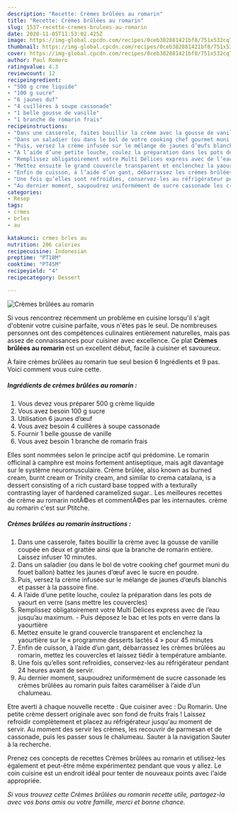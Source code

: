 ```yaml
---
description: "Recette: Crèmes brûlées au romarin"
title: "Recette: Crèmes brûlées au romarin"
slug: 1537-recette-cremes-brulees-au-romarin
date: 2020-11-05T11:53:02.425Z
image: https://img-global.cpcdn.com/recipes/0ceb382881421bf8/751x532cq70/cremes-brulees-au-romarin-photo-principale-de-la-recette.jpg
thumbnail: https://img-global.cpcdn.com/recipes/0ceb382881421bf8/751x532cq70/cremes-brulees-au-romarin-photo-principale-de-la-recette.jpg
cover: https://img-global.cpcdn.com/recipes/0ceb382881421bf8/751x532cq70/cremes-brulees-au-romarin-photo-principale-de-la-recette.jpg
author: Paul Romero
ratingvalue: 4.3
reviewcount: 12
recipeingredient:
- "500 g crme liquide"
- "100 g sucre"
- "6 jaunes duf"
- "4 cuillères à soupe cassonade"
- "1 belle gousse de vanille"
- "1 branche de romarin frais"
recipeinstructions:
- "Dans une casserole, faites bouillir la crème avec la gousse de vanille coupée en deux et grattée ainsi que la branche de romarin entière. Laissez infuser 10 minutes."
- "Dans un saladier (ou dans le bol de votre cooking chef gourmet muni du fouet ballon) battez les jaunes d’œuf avec le sucre en poudre."
- "Puis, versez la crème infusée sur le mélange de jaunes d’œufs blanchis et passer à la passoire fine."
- "A l’aide d’une petite louche, coulez la préparation dans les pots de yaourt en verre (sans mettre les couvercles)"
- "Remplissez obligatoirement votre Multi Délices express avec de l’eau jusqu’au maximum. Puis déposez le bac et les pots en verre dans la yaourtière"
- "Mettez ensuite le grand couvercle transparent et enclenchez la yaourtière sur le « programme desserts lactés 4 » pour 45 minutes"
- "Enfin de cuisson, à l’aide d’un gant, débarrassez les crèmes brûlées au romarin, mettez les couvercles et laissez tiédir à température ambiante."
- "Une fois qu’elles sont refroidies, conservez-les au réfrigérateur pendant 24 heures avant de servir."
- "Au dernier moment, saupoudrez uniformément de sucre cassonade les crèmes brûlées au romarin puis faites caraméliser à l’aide d’un chalumeau."
categories:
- Resep
tags:
- crmes
- brles
- au

katakunci: crmes brles au 
nutrition: 206 calories
recipecuisine: Indonesian
preptime: "PT18M"
cooktime: "PT45M"
recipeyield: "4"
recipecategory: Dessert

---
```



![Crèmes brûlées au romarin](https://img-global.cpcdn.com/recipes/0ceb382881421bf8/751x532cq70/cremes-brulees-au-romarin-photo-principale-de-la-recette.jpg)

Si vous rencontrez récemment un problème en cuisine lorsqu'il s'agit d'obtenir votre cuisine parfaite, vous n'êtes pas le seul. De nombreuses personnes ont des compétences culinaires entièrement naturelles, mais pas assez de connaissances pour cuisiner avec excellence. Ce plat <strong> Crèmes brûlées au romarin </strong> est un excellent début, facile à cuisiner et savoureux.

<!--inarticleads1-->

À faire crèmes brûlées au romarin tue seul besion 6 Ingrédients et 9 pas. Voici comment vous cuire cette.

##### Ingrédients de crèmes brûlées au romarin :

1. Vous devez vous préparer 500 g crème liquide
1. Vous avez besoin 100 g sucre
1. Utilisation 6 jaunes d’œuf
1. Vous avez besoin 4 cuillères à soupe cassonade
1. Fournir 1 belle gousse de vanille
1. Vous avez besoin 1 branche de romarin frais


Elles sont nommées selon le principe actif qui prédomine. Le romarin officinal à camphre est moins fortement antiseptique, mais agit davantage sur le système neuromusculaire. Crème brûlée, also known as burned cream, burnt cream or Trinity cream, and similar to crema catalana, is a dessert consisting of a rich custard base topped with a texturally contrasting layer of hardened caramelized sugar.. Les meilleures recettes de crème au romarin notÃ©es et commentÃ©es par les internautes. crème au romarin c&#39;est sur Ptitche. 

<!--inarticleads2-->

##### Crèmes brûlées au romarin instructions :

1. Dans une casserole, faites bouillir la crème avec la gousse de vanille coupée en deux et grattée ainsi que la branche de romarin entière. Laissez infuser 10 minutes.
1. Dans un saladier (ou dans le bol de votre cooking chef gourmet muni du fouet ballon) battez les jaunes d’œuf avec le sucre en poudre.
1. Puis, versez la crème infusée sur le mélange de jaunes d’œufs blanchis et passer à la passoire fine.
1. A l’aide d’une petite louche, coulez la préparation dans les pots de yaourt en verre (sans mettre les couvercles)
1. Remplissez obligatoirement votre Multi Délices express avec de l’eau jusqu’au maximum. - Puis déposez le bac et les pots en verre dans la yaourtière
1. Mettez ensuite le grand couvercle transparent et enclenchez la yaourtière sur le « programme desserts lactés 4 » pour 45 minutes
1. Enfin de cuisson, à l’aide d’un gant, débarrassez les crèmes brûlées au romarin, mettez les couvercles et laissez tiédir à température ambiante.
1. Une fois qu’elles sont refroidies, conservez-les au réfrigérateur pendant 24 heures avant de servir.
1. Au dernier moment, saupoudrez uniformément de sucre cassonade les crèmes brûlées au romarin puis faites caraméliser à l’aide d’un chalumeau.


Etre averti à chaque nouvelle recette : Que cuisiner avec : Du Romarin. Une petite crème dessert originale avec son fond de fruits frais ! Laissez refroidir complètement et placez au réfrigérateur jusqu&#39;au moment de servir. Au moment des servir les crèmes, les recouvrir de parmesan et de cassonade, puis les passer sous le chalumeau. Sauter à la navigation Sauter à la recherche. 

<!--inarticleads1-->

<p>
Prenez ces concepts de recettes Crèmes brûlées au romarin et utilisez-les également et peut-être même expérimentez pendant que vous y allez. Le coin cuisine est un endroit idéal pour tenter de nouveaux points avec l'aide appropriée.
</p>

<p>
<i>Si vous trouvez cette Crèmes brûlées au romarin recette utile, partagez-la avec vos bons amis ou votre famille, merci et bonne chance.</i>
</p>
